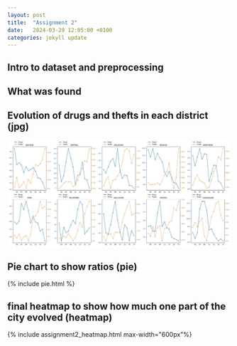 ```yaml
---
layout: post
title:  "Assignment 2"
date:   2024-03-29 12:05:00 +0100
categories: jekyll update
---
```


<link rel="stylesheet" href="http://cdn.pydata.org/bokeh/release/bokeh-1.4.0.min.css" type="text/css" />
<script type="text/javascript" src="https://cdn.pydata.org/bokeh/release/bokeh-1.4.0.min.js"></script>
<script type="text/javascript">
    Bokeh.set_log_level("info");
</script>

## Intro to dataset and preprocessing

## What was found

## Evolution of drugs and thefts in each district (jpg)
![IMAGE ALT TEXT HERE](https://raw.githubusercontent.com/jonasmark97/SocialData/main/assignment2/drugs_and_thefts_in_pds.jpg)

## Pie chart to show ratios (pie)

{% include pie.html %}
<!-- similar : https://dmnfarrell.github.io/plotting/embed-bokeh-plots-jekyll -->



## final heatmap to show how much one part of the city evolved (heatmap)


<!-- {% include assignment2_heatmap.html %} -->

{% include assignment2_heatmap.html max-width="600px"%}


<!-- {% include assignment2_heatmap.html %} -->
<!-- https://rsandstroem.github.io/GeoMapsFoliumDemo.html -->

